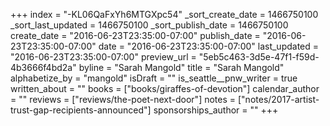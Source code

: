 +++
index = "-KL06QaFxYh6MTGXpc54"
_sort_create_date = 1466750100
_sort_last_updated = 1466750100
_sort_publish_date = 1466750100
create_date = "2016-06-23T23:35:00-07:00"
publish_date = "2016-06-23T23:35:00-07:00"
date = "2016-06-23T23:35:00-07:00"
last_updated = "2016-06-23T23:35:00-07:00"
preview_url = "5eb5c463-3d5e-47f1-f59d-4b3666f4bd2a"
byline = "Sarah Mangold"
title = "Sarah Mangold"
alphabetize_by = "mangold"
isDraft = ""
is_seattle__pnw_writer = true
written_about = ""
books = ["books/giraffes-of-devotion"]
calendar_author = ""
reviews = ["reviews/the-poet-next-door"]
notes = ["notes/2017-artist-trust-gap-recipients-announced"]
sponsorships_author = ""
+++
